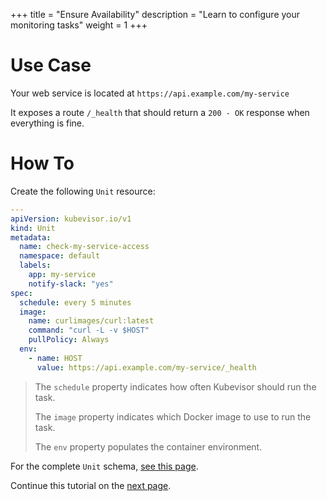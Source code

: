 +++
title = "Ensure Availability"
description = "Learn to configure your monitoring tasks"
weight = 1
+++

# Use Case

Your web service is located at `https://api.example.com/my-service`

It exposes a route `/_health` that should return a `200 - OK` response when everything is fine.

# How To

Create the following `Unit` resource:

```yaml
---
apiVersion: kubevisor.io/v1
kind: Unit
metadata:
  name: check-my-service-access
  namespace: default
  labels:
    app: my-service
    notify-slack: "yes"
spec:
  schedule: every 5 minutes
  image:
    name: curlimages/curl:latest
    command: "curl -L -v $HOST"
    pullPolicy: Always
  env:
    - name: HOST
      value: https://api.example.com/my-service/_health
```

> The `schedule` property indicates how often Kubevisor should run the task.
>
> The `image` property indicates which Docker image to use to run the task.
>
> The `env` property populates the container environment.

For the complete `Unit` schema, [see this page](/docs/concepts/unit/schema).

Continue this tutorial on the [next page](/docs/dockerized-supervision/web/notify).